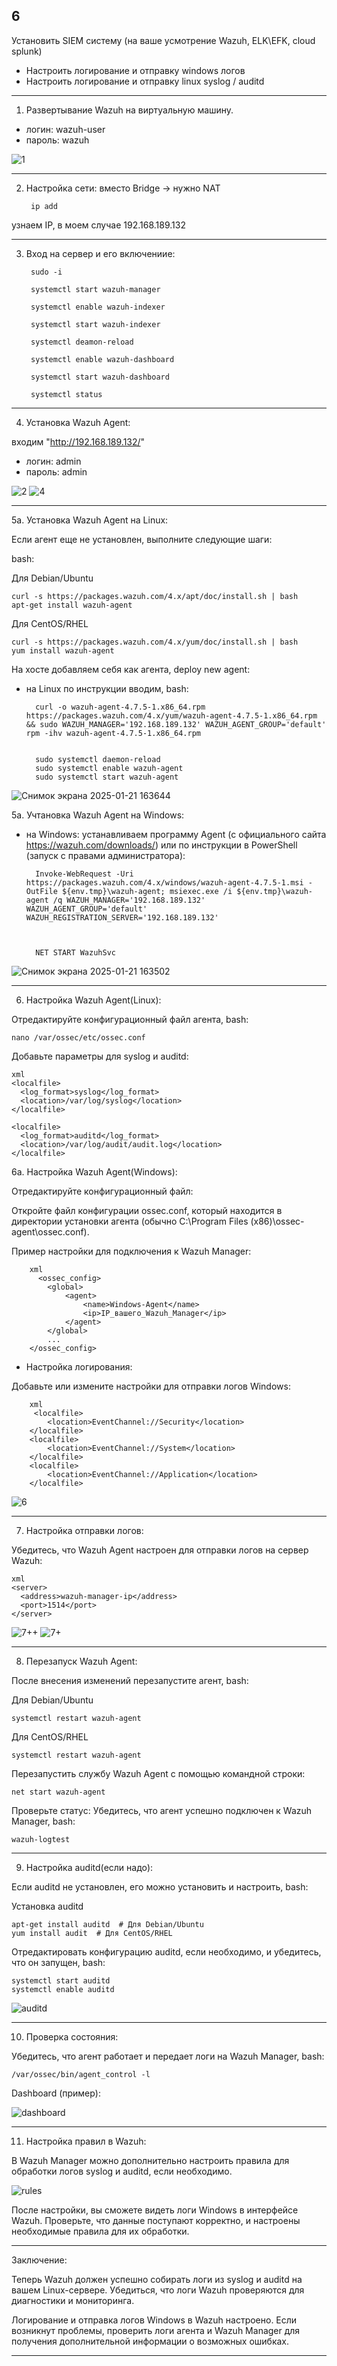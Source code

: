 ## 6

Установить SIEM систему (на ваше усмотрение Wazuh, ELK\EFK, cloud splunk)

- Настроить логирование и отправку windows  логов
- Настроить логирование и отправку linux syslog / auditd 

___

1. Развертывание Wazuh на виртуальную машину. 
- логин: wazuh-user
- пароль: wazuh

![1](https://github.com/user-attachments/assets/24889b66-45ef-435c-b558-db35f0cfa52a)

___
2. Настройка сети: вместо Bridge -> нужно NAT

        ip add
    

узнаем IP, в моем случае 192.168.189.132

___
3. Вход на сервер и его включениие:

        sudo -i

        systemctl start wazuh-manager

        systemctl enable wazuh-indexer

        systemctl start wazuh-indexer

        systemctl deamon-reload

        systemctl enable wazuh-dashboard

        systemctl start wazuh-dashboard

        systemctl status
       
___     
4. Установка Wazuh Agent:

входим "http://192.168.189.132/"
- логин: admin
- пароль: admin

![2](https://github.com/user-attachments/assets/e42fb17b-0720-49e7-9529-61b8ab99b387)
![4](https://github.com/user-attachments/assets/ebfd3055-5d25-4d49-923b-bc34f17783a0)
___
5a. Установка Wazuh Agent на Linux:

Если агент еще не установлен, выполните следующие шаги:

bash:

 Для Debian/Ubuntu

 	curl -s https://packages.wazuh.com/4.x/apt/doc/install.sh | bash
	apt-get install wazuh-agent

 Для CentOS/RHEL

 	curl -s https://packages.wazuh.com/4.x/yum/doc/install.sh | bash
	yum install wazuh-agent


На хосте добавляем себя как агента, deploy new agent:

- на Linux по инструкции вводим,   bash:

    
        curl -o wazuh-agent-4.7.5-1.x86_64.rpm https://packages.wazuh.com/4.x/yum/wazuh-agent-4.7.5-1.x86_64.rpm && sudo WAZUH_MANAGER='192.168.189.132' WAZUH_AGENT_GROUP='default' rpm -ihv wazuh-agent-4.7.5-1.x86_64.rpm


        sudo systemctl daemon-reload
        sudo systemctl enable wazuh-agent
        sudo systemctl start wazuh-agent
          
    
![Снимок экрана 2025-01-21 163644](https://github.com/user-attachments/assets/dcdd82d9-b551-4caf-bbdb-792485afc297)


5a. Учтановка Wazuh Agent на Windows:

- на Windows: устанавливаем программу Agent (с официального сайта https://wazuh.com/downloads/) или по инструкции в PowerShell (запуск с правами администратора):

    
        Invoke-WebRequest -Uri https://packages.wazuh.com/4.x/windows/wazuh-agent-4.7.5-1.msi -OutFile ${env.tmp}\wazuh-agent; msiexec.exe /i ${env.tmp}\wazuh-agent /q WAZUH_MANAGER='192.168.189.132' WAZUH_AGENT_GROUP='default' WAZUH_REGISTRATION_SERVER='192.168.189.132'


    
        NET START WazuhSvc


![Снимок экрана 2025-01-21 163502](https://github.com/user-attachments/assets/3d973550-3f3b-4e9e-98a1-2bf7cc604822)
___
6. Настройка Wazuh Agent(Linux):

Отредактируйте конфигурационный файл агента, bash:

	nano /var/ossec/etc/ossec.conf


Добавьте параметры для syslog и auditd:

	xml
	<localfile>
	  <log_format>syslog</log_format>
	  <location>/var/log/syslog</location>
	</localfile>
	
	<localfile>
	  <log_format>auditd</log_format>
	  <location>/var/log/audit/audit.log</location>
	</localfile>
	

6a. Настройка Wazuh Agent(Windows):

Отредактируйте конфигурационный файл:

Откройте файл конфигурации ossec.conf, который находится в директории установки агента (обычно C:\Program Files (x86)\ossec-agent\ossec.conf).

Пример настройки для подключения к Wazuh Manager:

        xml
          <ossec_config>
            <global>
                <agent>
                    <name>Windows-Agent</name>
                    <ip>IP_вашего_Wazuh_Manager</ip>
                </agent>
            </global>
            ...
        </ossec_config>


- Настройка логирования:

Добавьте или измените настройки для отправки логов Windows:

        xml
		 <localfile>
		    <location>EventChannel://Security</location>
		</localfile>
		<localfile>
		    <location>EventChannel://System</location>
		</localfile>
		<localfile>
		    <location>EventChannel://Application</location>
		</localfile>

![6](https://github.com/user-attachments/assets/4941029f-bd77-481d-8af4-9cb17b2a5cf6)
___
7. Настройка отправки логов:

Убедитесь, что Wazuh Agent настроен для отправки логов на сервер Wazuh:


	xml
	<server>
	  <address>wazuh-manager-ip</address>
	  <port>1514</port>
	</server>

![7++](https://github.com/user-attachments/assets/a5711906-bed5-475d-97cd-b03b1a3c0f22)
![7+](https://github.com/user-attachments/assets/be70e5dd-3395-498b-a4bb-f5ccc486eecc)

___
8. Перезапуск Wazuh Agent:

После внесения изменений перезапустите агент, bash:

Для Debian/Ubuntu

	systemctl restart wazuh-agent
	

Для CentOS/RHEL

	systemctl restart wazuh-agent
	

Перезапустить службу Wazuh Agent с помощью командной строки:

	net start wazuh-agent


Проверьте статус:
Убедитесь, что агент успешно подключен к Wazuh Manager, bash:

	wazuh-logtest


___
9. Настройка auditd(если надо):

Если auditd не установлен, его можно установить и настроить, 
bash:

Установка auditd

	apt-get install auditd  # Для Debian/Ubuntu
	yum install audit  # Для CentOS/RHEL
	

Отредактировать конфигурацию auditd, если необходимо, и убедитесь, что он запущен, 
bash:

	systemctl start auditd
	systemctl enable auditd

![auditd](https://github.com/user-attachments/assets/c40075fe-5738-4d8e-a646-0b2a15947bd2)

___
10. Проверка состояния:

Убедитесь, что агент работает и передает логи на Wazuh Manager, 
bash:

	/var/ossec/bin/agent_control -l

Dashboard (пример):

![dashboard](https://github.com/user-attachments/assets/1d18973f-07f0-4e74-8fa9-956a6ae84760)

___
11. Настройка правил в Wazuh:

В Wazuh Manager можно дополнительно настроить правила для обработки логов syslog и auditd, если необходимо.

![rules](https://github.com/user-attachments/assets/e73a6306-584b-4a9d-b6cd-c9883f473b03)

После настройки, вы сможете видеть логи Windows в интерфейсе Wazuh. Проверьте, что данные поступают корректно, и настроены необходимые правила для их обработки.
___
Заключение:

Теперь Wazuh должен успешно собирать логи из syslog и auditd на вашем Linux-сервере. Убедиться, что логи Wazuh проверяются для диагностики и мониторинга.

Логирование и отправка логов Windows в Wazuh настроено. Если возникнут проблемы, проверить логи агента и Wazuh Manager для получения дополнительной информации о возможных ошибках.
___

